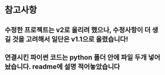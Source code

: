 # 참고사항  

## 수정한 프로젝트는 v2로 올리려 했으나, 수정사항이 더 생길 것을 고려해서 일단은 v1.1으로 올렸습니다!<br>
## 연결시킨 파이썬 코드는 **python** 폴더 안에 파일 두개 넣어놨습니다. readme에 설명 적어놓았습니다
